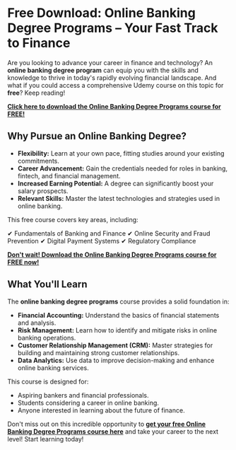 # Free Download: Online Banking Degree Programs – Your Fast Track to Finance

Are you looking to advance your career in finance and technology? An **online banking degree program** can equip you with the skills and knowledge to thrive in today's rapidly evolving financial landscape. And what if you could access a comprehensive Udemy course on this topic for **free**? Keep reading!

[**Click here to download the Online Banking Degree Programs course for FREE!**](https://udemywork.com/online-banking-degree-programs)

## Why Pursue an Online Banking Degree?

*   **Flexibility:** Learn at your own pace, fitting studies around your existing commitments.
*   **Career Advancement:** Gain the credentials needed for roles in banking, fintech, and financial management.
*   **Increased Earning Potential:** A degree can significantly boost your salary prospects.
*   **Relevant Skills:** Master the latest technologies and strategies used in online banking.

This free course covers key areas, including:

✔ Fundamentals of Banking and Finance
✔ Online Security and Fraud Prevention
✔ Digital Payment Systems
✔ Regulatory Compliance

[**Don't wait! Download the Online Banking Degree Programs course for FREE now!**](https://udemywork.com/online-banking-degree-programs)

## What You'll Learn

The **online banking degree programs** course provides a solid foundation in:

*   **Financial Accounting:** Understand the basics of financial statements and analysis.
*   **Risk Management:** Learn how to identify and mitigate risks in online banking operations.
*   **Customer Relationship Management (CRM):** Master strategies for building and maintaining strong customer relationships.
*   **Data Analytics:** Use data to improve decision-making and enhance online banking services.

This course is designed for:

*   Aspiring bankers and financial professionals.
*   Students considering a career in online banking.
*   Anyone interested in learning about the future of finance.

Don't miss out on this incredible opportunity to **[get your free Online Banking Degree Programs course here](https://udemywork.com/online-banking-degree-programs)** and take your career to the next level! Start learning today!
